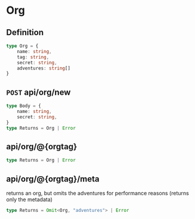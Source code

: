 # Org
## Definition
```ts
type Org = {
    name: string,
    tag: string,
    secret: string,
    adventures: string[]
}
```

## `POST` api/org/new
```ts
type Body = {
    name: string,
    secret: string,
}
type Returns = Org | Error
```

## api/org/@{orgtag}
```ts
type Returns = Org | Error
```

## api/org/@{orgtag}/meta
returns an org, but omits the adventures for performance reasons (returns only the metadata)
```ts
type Returns = Omit<Org, "adventures"> | Error
```
